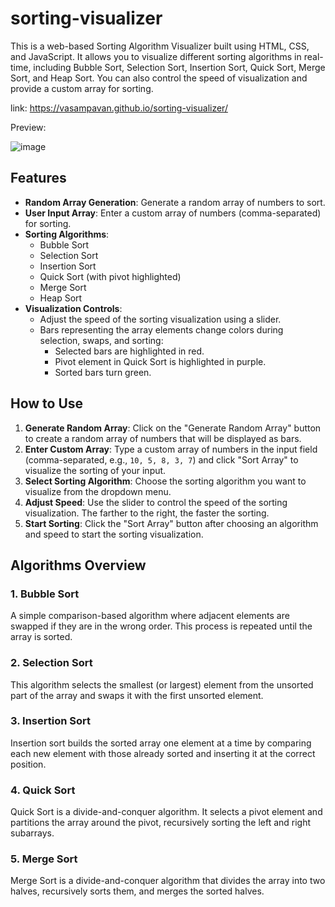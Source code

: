 # sorting-visualizer

This is a web-based Sorting Algorithm Visualizer built using HTML, CSS, and JavaScript. It allows you to visualize different sorting algorithms in real-time, including Bubble Sort, Selection Sort, Insertion Sort, Quick Sort, Merge Sort, and Heap Sort. You can also control the speed of visualization and provide a custom array for sorting.

link: https://vasampavan.github.io/sorting-visualizer/

Preview:

![image](https://github.com/user-attachments/assets/4b539aae-2e3f-47b7-95dc-d48465f4e3d2)


## Features

- **Random Array Generation**: Generate a random array of numbers to sort.
- **User Input Array**: Enter a custom array of numbers (comma-separated) for sorting.
- **Sorting Algorithms**:
  - Bubble Sort
  - Selection Sort
  - Insertion Sort
  - Quick Sort (with pivot highlighted)
  - Merge Sort
  - Heap Sort
- **Visualization Controls**:
  - Adjust the speed of the sorting visualization using a slider.
  - Bars representing the array elements change colors during selection, swaps, and sorting:
    - Selected bars are highlighted in red.
    - Pivot element in Quick Sort is highlighted in purple.
    - Sorted bars turn green.

## How to Use

1. **Generate Random Array**: Click on the "Generate Random Array" button to create a random array of numbers that will be displayed as bars.
2. **Enter Custom Array**: Type a custom array of numbers in the input field (comma-separated, e.g., `10, 5, 8, 3, 7`) and click "Sort Array" to visualize the sorting of your input.
3. **Select Sorting Algorithm**: Choose the sorting algorithm you want to visualize from the dropdown menu.
4. **Adjust Speed**: Use the slider to control the speed of the sorting visualization. The farther to the right, the faster the sorting.
5. **Start Sorting**: Click the "Sort Array" button after choosing an algorithm and speed to start the sorting visualization.

## Algorithms Overview

### 1. Bubble Sort
A simple comparison-based algorithm where adjacent elements are swapped if they are in the wrong order. This process is repeated until the array is sorted.

### 2. Selection Sort
This algorithm selects the smallest (or largest) element from the unsorted part of the array and swaps it with the first unsorted element.

### 3. Insertion Sort
Insertion sort builds the sorted array one element at a time by comparing each new element with those already sorted and inserting it at the correct position.

### 4. Quick Sort
Quick Sort is a divide-and-conquer algorithm. It selects a pivot element and partitions the array around the pivot, recursively sorting the left and right subarrays.

### 5. Merge Sort
Merge Sort is a divide-and-conquer algorithm that divides the array into two halves, recursively sorts them, and merges the sorted halves.
